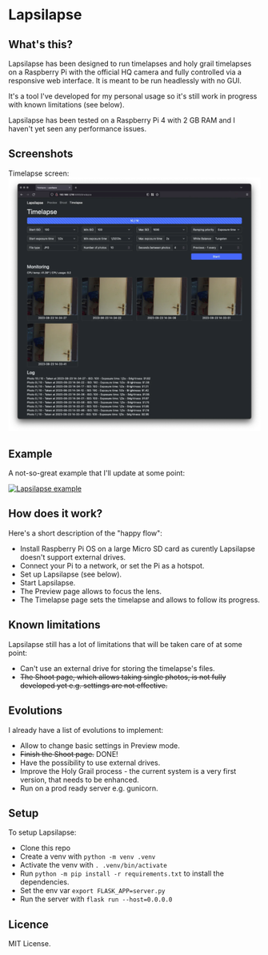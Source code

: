 # Lapsilapse
## What's this?
Lapsilapse has been designed to run timelapses and holy grail timelapses on a Raspberry Pi with the official HQ camera and fully controlled via a responsive web interface. It is meant to be run headlessly with no GUI.

It's a tool I've developed for my personal usage so it's still work in progress with known limitations (see below).

Lapsilapse has been tested on a Raspberry Pi 4 with 2 GB RAM and I haven't yet seen any performance issues.

## Screenshots
Timelapse screen:
![Timelapse screen](./img/timelapse.webp)

## Example
A not-so-great example that I'll update at some point:

[![Lapsilapse example](https://markdown-videos-api.jorgenkh.no/url?url=https%3A%2F%2Fyoutu.be%2FcbA2a0OT1BY)](https://youtu.be/cbA2a0OT1BY)

## How does it work?
Here's a short description of the "happy flow":
- Install Raspberry Pi OS on a large Micro SD card as curently Lapsilapse doesn't support external drives.
- Connect your Pi to a network, or set the Pi as a hotspot.
- Set up Lapsilapse (see below).
- Start Lapsilapse.
- The Preview page allows to focus the lens.
- The Timelapse page sets the timelapse and allows to follow its progress.

## Known limitations
Lapsilapse still has a lot of limitations that will be taken care of at some point:
- Can't use an external drive for storing the timelapse's files.
- ~~The Shoot page, which allows taking single photos, is not fully developed yet e.g. settings are not effective.~~

## Evolutions
I already have a list of evolutions to implement:
- Allow to change basic settings in Preview mode.
- ~~Finish the Shoot page.~~ DONE!
- Have the possibility to use external drives.
- Improve the Holy Grail process - the current system is a very first version, that needs to be enhanced.
- Run on a prod ready server e.g. gunicorn.

## Setup
To setup Lapsilapse:
- Clone this repo
- Create a venv with `python -m venv .venv`
- Activate the venv with `. .venv/bin/activate`
- Run `python -m pip install -r requirements.txt` to install the dependencies.
- Set the env var `export FLASK_APP=server.py`
- Run the server with `flask run --host=0.0.0.0`

## Licence
MIT License.